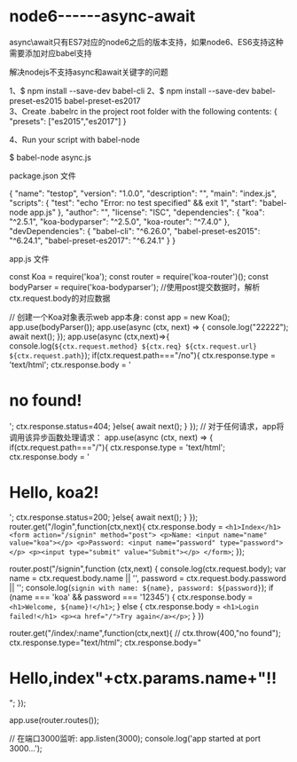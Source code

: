 # node6------async-await
async\await只有ES7对应的node6之后的版本支持，如果node6、ES6支持这种需要添加对应babel支持

解决nodejs不支持async和await关键字的问题

1、$ npm install --save-dev babel-cli 
2、$ npm install --save-dev babel-preset-es2015 babel-preset-es2017  
3、Create .babelrc in the project root folder with the following contents:
 {
 "presets": ["es2015","es2017"] 
 }

4、Run your script with babel-node

$ babel-node async.js


package.json  文件

{
  "name": "testop",
  "version": "1.0.0",
  "description": "",
  "main": "index.js",
  "scripts": {
    "test": "echo \"Error: no test specified\" && exit 1",
    "start": "babel-node app.js"
  },
  "author": "",
  "license": "ISC",
  "dependencies": {
    "koa": "^2.5.1",
    "koa-bodyparser": "^2.5.0",
    "koa-router": "^7.4.0"
  },
  "devDependencies": {
    "babel-cli": "^6.26.0",
    "babel-preset-es2015": "^6.24.1",
    "babel-preset-es2017": "^6.24.1"
  }
}


app.js   文件


const Koa = require('koa');
const  router = require('koa-router')();
const bodyParser = require('koa-bodyparser'); //使用post提交数据时，解析ctx.request.body的对应数据

// 创建一个Koa对象表示web app本身:
const app = new Koa();
app.use(bodyParser());
app.use(async (ctx, next) => {
    console.log("22222");
    await next();
});
app.use(async (ctx,next)=>{
    console.log(`${ctx.request.method} ${ctx.req} ${ctx.request.url} ${ctx.request.path}`);
    if(ctx.request.path==="/no"){
        ctx.response.type = 'text/html';
        ctx.response.body = '<h1>no found!</h1>';
        ctx.response.status=404;
    }else{
        await next();
    }
});
// 对于任何请求，app将调用该异步函数处理请求：
app.use(async (ctx, next) => {
    if(ctx.request.path==="/"){
        ctx.response.type = 'text/html';
        ctx.response.body = '<h1>Hello, koa2!</h1>';
        ctx.response.status=200;
    }else{
        await next();
    }
});
router.get("/login",function(ctx,next){
    ctx.response.body = `<h1>Index</h1>
        <form action="/signin" method="post">
            <p>Name: <input name="name" value="koa"></p>
            <p>Password: <input name="password" type="password"></p>
            <p><input type="submit" value="Submit"></p>
        </form>`;
});

router.post("/signin",function (ctx,next) {
    console.log(ctx.request.body);
    var name = ctx.request.body.name || '',
        password = ctx.request.body.password || '';
    console.log(`signin with name: ${name}, password: ${password}`);
    if (name === 'koa' && password === '12345') {
        ctx.response.body = `<h1>Welcome, ${name}!</h1>`;
    } else {
        ctx.response.body = `<h1>Login failed!</h1>
        <p><a href="/">Try again</a></p>`;
    }
})

router.get("/index/:name",function(ctx,next){
    // ctx.throw(400,"no found");
    ctx.response.type="text/html";
    ctx.response.body="<h1>Hello,index"+ctx.params.name+"!!</h1>";
});

app.use(router.routes());

// 在端口3000监听:
app.listen(3000);
console.log('app started at port 3000...');


